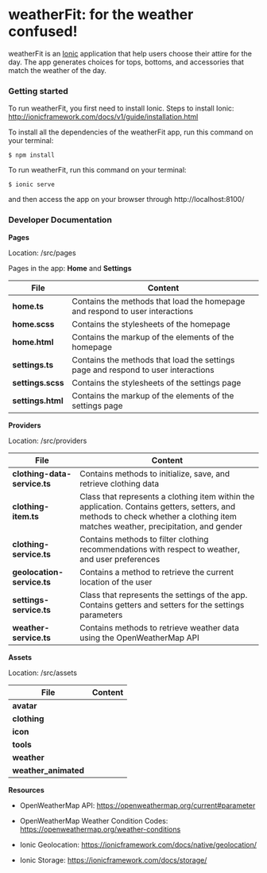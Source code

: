 # weatherFit: for the weather confused!

weatherFit is an [Ionic](https://ionicframework.com/) application that help users choose their attire for the day. The app generates choices for tops, bottoms, and accessories that match the weather of the day.

### Getting started

To run weatherFit, you first need to install Ionic. Steps to install Ionic: http://ionicframework.com/docs/v1/guide/installation.html 

To install all the dependencies of the weatherFit app, run this command on your terminal: 

```
$ npm install
```

To run weatherFit, run this command on your terminal:

```
$ ionic serve
```
and then access the app on your browser through http://localhost:8100/

### Developer Documentation

__Pages__

Location: /src/pages

Pages in the app: __Home__ and __Settings__


|  File |  Content |
|---|---|
|__home.ts__|Contains the methods that load the homepage and respond to user interactions|
|__home.scss__|Contains the stylesheets of the homepage|
|__home.html__|Contains the markup of the elements of the homepage|
|__settings.ts__|Contains the methods that load the settings page and respond to user interactions|
|__settings.scss__|Contains the stylesheets of the settings page|
|__settings.html__|Contains the markup of the elements of the settings page|

__Providers__

Location: /src/providers

|  File |  Content |
|---|---|
|__clothing-data-service.ts__|Contains methods to initialize, save, and retrieve clothing data|
|__clothing-item.ts__|Class that represents a clothing item within the application. Contains getters, setters, and methods to check whether a clothing item matches weather, precipitation, and gender|
|__clothing-service.ts__|Contains methods to filter clothing recommendations with respect to weather, and user preferences|
|__geolocation-service.ts__|Contains a method to retrieve the current location of the user|
|__settings-service.ts__|Class that represents the settings of the app. Contains getters and setters for the settings parameters|
|__weather-service.ts__|Contains methods to retrieve weather data using the OpenWeatherMap API|

__Assets__

Location: /src/assets

|  File |  Content |
|---|---|
|__avatar__||
|__clothing__||
|__icon__||
|__tools__||
|__weather__||
|__weather_animated__||


__Resources__

* OpenWeatherMap API: https://openweathermap.org/current#parameter

* OpenWeatherMap Weather Condition Codes: https://openweathermap.org/weather-conditions

* Ionic Geolocation: https://ionicframework.com/docs/native/geolocation/

* Ionic Storage: https://ionicframework.com/docs/storage/


